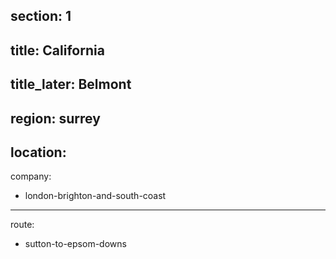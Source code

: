 section: 1
----
title: California
----
title_later: Belmont
----
region: surrey
----
location:
----
company:
- london-brighton-and-south-coast
----
route:
- sutton-to-epsom-downs
